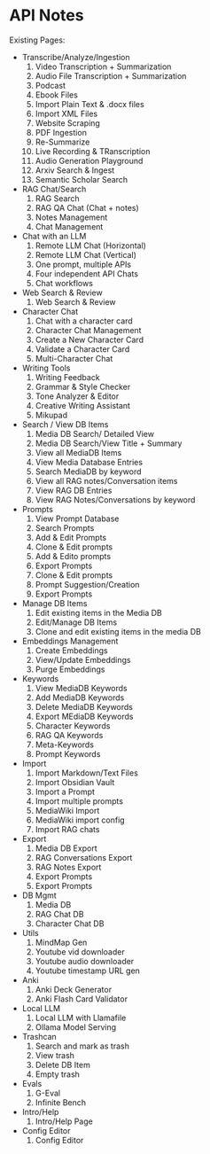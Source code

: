 # API Notes

















Existing Pages:
- Transcribe/Analyze/Ingestion
	1. Video Transcription + Summarization
	2. Audio File Transcription + Summarization
	3. Podcast
	4. Ebook Files
	5. Import Plain Text & .docx files
	6. Import XML Files
	7. Website Scraping
	8. PDF Ingestion
	9. Re-Summarize
	10. Live Recording & TRanscription
	11. Audio Generation Playground
	12. Arxiv Search & Ingest
	13. Semantic Scholar Search
- RAG Chat/Search
	1. RAG Search
	2. RAG QA Chat (Chat + notes)
	3. Notes Management
	4. Chat Management
- Chat with an LLM
	1. Remote LLM Chat (Horizontal)
	2. Remote LLM Chat (Vertical)
	3. One prompt, multiple APIs
	4. Four independent API Chats
	5. Chat workflows
- Web Search & Review
	1. Web Search & Review
- Character Chat
	1. Chat with a character card
	2. Character Chat Management
	3. Create a New Character Card
	4. Validate a Character Card
	5. Multi-Character Chat
- Writing Tools
	1. Writing Feedback
	2. Grammar & Style Checker
	3. Tone Analyzer & Editor
	4. Creative Writing Assistant
	5. Mikupad
- Search / View DB Items
	1. Media DB Search/ Detailed View
	2. Media DB Search/View Title + Summary
	3. View all MediaDB Items
	4. View Media Database Entries
	5. Search MediaDB by keyword
	6. View all RAG notes/Conversation items
	7. View RAG DB Entries
	8. View RAG Notes/Conversations by keyword
- Prompts
	1. View Prompt Database
	2. Search Prompts
	3. Add & Edit Prompts
	4. Clone & Edit prompts
	5. Add & Edito prompts
	6. Export Prompts
	7. Clone & Edit prompts
	8. Prompt Suggestion/Creation
	9. Export Prompts
- Manage DB Items
	1. Edit existing items in the Media DB
	2. Edit/Manage DB Items
	3. Clone and edit existing items in the media DB
- Embeddings Management
	1. Create Embeddings
	2. View/Update Embeddings
	3. Purge Embeddings
- Keywords
	1. View MediaDB Keywords
	2. Add MediaDB Keywords
	3. Delete MediaDB Keywords
	4. Export MEdiaDB Keywords
	5. Character Keywords
	6. RAG QA Keywords
	7. Meta-Keywords
	8. Prompt Keywords
- Import
	1. Import Markdown/Text Files
	2. Import Obsidian Vault
	3. Import a Prompt
	4. Import multiple prompts
	5. MediaWiki Import
	6. MediaWiki import config
	7. Import RAG chats
- Export
	1. Media DB Export
	2. RAG Conversations Export
	3. RAG Notes Export
	4. Export Prompts
	5. Export Prompts
- DB Mgmt
	1. Media DB
	2. RAG Chat DB
	3. Character Chat DB
- Utils
	1. MindMap Gen
	2. Youtube vid downloader
	3. Youtube audio downloader
	4. Youtube timestamp URL gen
- Anki
	1. Anki Deck Generator
	2. Anki Flash Card Validator
- Local LLM
	1. Local LLM with Llamafile
	2. Ollama Model Serving
- Trashcan
	1. Search and mark as trash
	2. View trash
	3. Delete DB Item
	4. Empty trash
- Evals
	1. G-Eval
	2. Infinite Bench
- Intro/Help
	1. Intro/Help Page
- Config Editor
	1. Config Editor